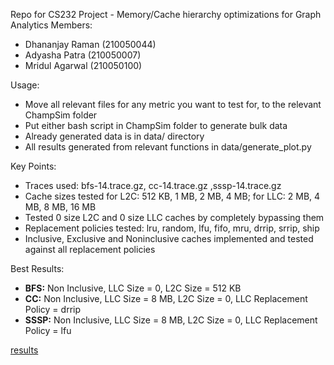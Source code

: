 Repo for CS232 Project - Memory/Cache hierarchy optimizations for Graph Analytics
Members:
* Dhananjay Raman (210050044)
* Adyasha Patra (210050007)
* Mridul Agarwal (210050100)

Usage:
* Move all relevant files for any metric you want to test for, to the relevant ChampSim folder
* Put either bash script in ChampSim folder to generate bulk data
* Already generated data is in data/ directory
* All results generated from relevant functions in data/generate_plot.py

Key Points:
* Traces used: bfs-14.trace.gz, cc-14.trace.gz ,sssp-14.trace.gz
* Cache sizes tested for L2C: 512 KB, 1 MB, 2 MB, 4 MB; for LLC: 2 MB, 4 MB, 8 MB, 16 MB
* Tested 0 size L2C and 0 size LLC caches by completely bypassing them
* Replacement policies tested: lru, random, lfu, fifo, mru, drrip, srrip, ship
* Inclusive, Exclusive and Noninclusive caches implemented and tested against all replacement policies

Best Results:
* **BFS:** Non Inclusive, LLC Size = 0, L2C Size = 512 KB
* **CC:** Non Inclusive, LLC Size = 8 MB, L2C Size = 0, LLC Replacement Policy = drrip
* **SSSP:** Non Inclusive, LLC Size = 8 MB, L2C Size = 0, LLC Replacement Policy = lfu

[results](results.md)